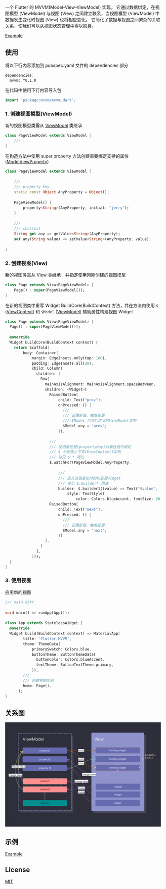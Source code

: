 

一个 Flutter 的 MVVM(Model-View-ViewModel) 实现。 它通过数据绑定，在视图模型 (ViewModel) 与视图 (View) 之间建立联系，当视图模型 (ViewModel) 中数据发生变化时视图 (View) 也将相应变化。 它简化了数据与视图之间繁杂的关联关系，使我们可以从视图状态管理中得以脱身。


[Example](./example/lib/main.dart)
##
  


## 使用

将以下行内容添加到 pubspec.yaml 文件的 dependencies 部分

```
dependencies:
  mvvm: ^0.1.0
```

在代码中使用下行内容导入包
```dart
import 'package:mvvm/mvvm.dart';
```


### 1. 创建视图模型(ViewModel)

新的视图模型类需从 [ViewModel](./lib/view_model.dart) 类继承

```dart
class PageViewModel extends ViewModel {
    /// ..
}
```

在构造方法中使用 super.property 方法创建需要绑定支持的属性([ModelViewProperty](./lib/property.dart))

```dart
class PageViewModel extends ViewModel {

    /// 
    /// property key
    static const Object AnyProperty = Object();

    PageViewModel() {
        property<String>(AnyProperty, initial: "jerry");
    }

    ///
    /// shortcut
    String get any => getValue<String>(AnyProperty);
    set any(String value) => setValue<String>(AnyProperty, value);

}
```


### 2. 创建视图(View)

新的视图类需从 [View](./lib/view.dart) 类继承，并指定使用刚刚创建的视图模型

```dart
class Page extends View<PageViewModel> {
    Page() : super(PageViewModel());
}
```

在新的视图类中重写 Widget BuildCore(BuildContext) 方法，并在方法内使用 `$` ([ViewContext](./lib/view_context.dart)) 和 `$Model` ([ViewModel](./lib/view_model.dart)) 辅助属性构建视图 Widget 

```dart
class Page extends View<PageViewModel> {
  Page() : super(PageViewModel());

  @override
  Widget buildCore(BuildContext context) {
    return Scaffold(
        body: Container(
            margin: EdgeInsets.only(top: 100),
            padding: EdgeInsets.all(20),
            child: Column(
              children: [
                Row(
                  mainAxisAlignment: MainAxisAlignment.spaceBetween,
                  children: <Widget>[
                    RaisedButton(
                        child: Text("prev"),
                        onPressed: () {
                          ///
                          /// 设置新值，触发变更
                          /// $Model 为我们定义的ViewModel实例
                          $Model.any = "prev";
                        }),

                    ///
                    /// 使用属性键(propertyKey)对属性进行绑定
                    /// $ 为视图上下文(ViewContext)实例
                    /// 详见 $.* 用法
                    $.watchFor(PageViewModel.AnyProperty,

                        ///
                        /// 定义当值变化时如何变更widget
                        /// 详见 $.builder* 用法
                        builder: $.builder1((value) => Text("$value",
                            style: TextStyle(
                                color: Colors.blueAccent, fontSize: 26)))),
                    RaisedButton(
                        child: Text("next"),
                        onPressed: () {
                          ///
                          /// 设置新值，触发变更
                          $Model.any = "next";
                        })
                  ],
                )
              ],
            )));
  }
}
```



### 3. 使用视图

应用新的视图


```dart
/// main.dart

void main() => runApp(App());

class App extends StatelessWidget {
  @override
  Widget build(BuildContext context) => MaterialApp(
        title: 'Flutter MVVM',
        theme: ThemeData(
            primarySwatch: Colors.blue,
            buttonTheme: ButtonThemeData(
              buttonColor: Colors.blueAccent,
              textTheme: ButtonTextTheme.primary,
            )),
        ///
        /// 创建视图实例
        home: Page(),
      );
}
```



## 关系图

![Alt text](./img.png)




## 示例

[Example](./example/lib/main.dart)

  
   

## License

[MIT](LICENSE)